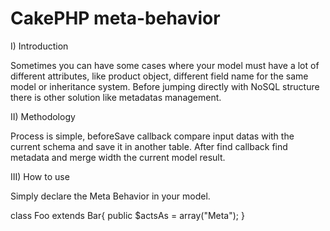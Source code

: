 CakePHP meta-behavior
=============

I) Introduction

Sometimes you can have some cases where your model must have a lot of different attributes, like product object, different field name for the same model or inheritance system.
Before jumping directly with NoSQL structure there is other solution like metadatas management.

II) Methodology

Process is simple, beforeSave callback compare input datas with the current schema and save it in another table. After find callback find metadata and merge width the current model result.

III) How to use

Simply declare the Meta Behavior in your model.

class Foo extends Bar{
  public $actsAs = array("Meta");
}
